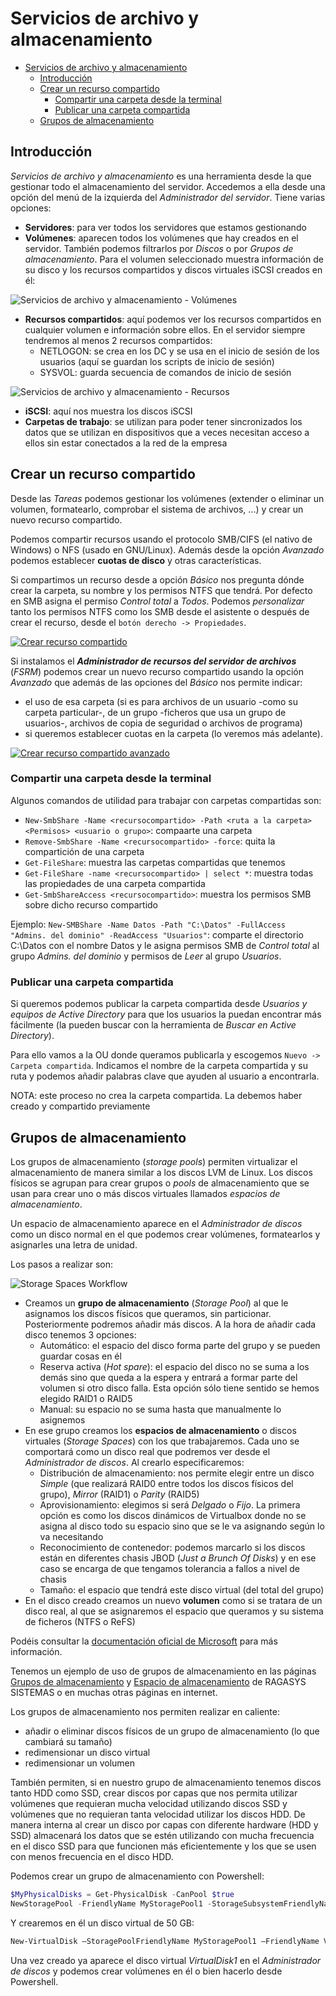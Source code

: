 # Servicios de archivo y almacenamiento
- [Servicios de archivo y almacenamiento](#servicios-de-archivo-y-almacenamiento)
  - [Introducción](#introducción)
  - [Crear un recurso compartido](#crear-un-recurso-compartido)
    - [Compartir una carpeta desde la terminal](#compartir-una-carpeta-desde-la-terminal)
    - [Publicar una carpeta compartida](#publicar-una-carpeta-compartida)
  - [Grupos de almacenamiento](#grupos-de-almacenamiento)

## Introducción
_Servicios de archivo y almacenamiento_ es una herramienta desde la que gestionar todo el almacenamiento del servidor. Accedemos a ella desde una opción del menú de la izquierda del _Administrador del servidor_. Tiene varias opciones:
- **Servidores**: para ver todos los servidores que estamos gestionando
- **Volúmenes**: aparecen todos los volúmenes que hay creados en el servidor. También podemos filtrarlos por _Discos_ o por _Grupos de almacenamiento_. Para el volumen seleccionado muestra información de su disco y los recursos compartidos y discos virtuales iSCSI creados en él:

![Servicios de archivo y almacenamiento - Volúmenes](media/servarch-vol.png)

- **Recursos compartidos**: aquí podemos ver los recursos compartidos en cualquier volumen e información sobre ellos. En el servidor siempre tendremos al menos 2 recursos compartidos:
  - NETLOGON: se crea en los DC y se usa en el inicio de sesión de los usuarios (aquí se guardan los scripts de inicio de sesión)
  - SYSVOL: guarda secuencia de comandos de inicio de sesión

![Servicios de archivo y almacenamiento - Recursos](media/servarch-recursos.png)

- **iSCSI**: aquí nos muestra los discos iSCSI
- **Carpetas de trabajo**: se utilizan para poder tener sincronizados los datos que se utilizan en dispositivos que a veces necesitan acceso a ellos sin estar conectados a la red de la empresa

## Crear un recurso compartido
Desde las _Tareas_ podemos gestionar los volúmenes (extender o eliminar un volumen, formatearlo, comprobar el sistema de archivos, ...) y crear un nuevo recurso compartido.

Podemos compartir recursos usando el protocolo SMB/CIFS (el nativo de Windows) o NFS (usado en GNU/Linux). Además desde la opción _Avanzado_ podemos establecer **cuotas de disco** y otras características.

Si compartimos un recurso desde a opción _Básico_ nos pregunta dónde crear la carpeta, su nombre y los permisos NTFS que tendrá. Por defecto en SMB asigna el permiso _Control total_ a _Todos_. Podemos _personalizar_ tanto los permisos NTFS como los SMB desde el asistente o después de crear el recurso, desde el `botón derecho -> Propiedades`.

[![Crear recurso compartido](media/Compartir-1.png)](media/Compartir-1.ogx)

Si instalamos el **_Administrador de recursos del servidor de archivos_** (_FSRM_) podemos crear un nuevo recurso compartido usando la opción _Avanzado_ que además de las opciones del _Básico_ nos permite indicar:
- el uso de esa carpeta (si es para archivos de un usuario -como su carpeta particular-, de un grupo -ficheros que usa un grupo de usuarios-, archivos de copia de seguridad o archivos de programa)
- si queremos establecer cuotas en la carpeta (lo veremos más adelante).

[![Crear recurso compartido avanzado](media/Compartir-2.png)](media/Compartir-2.ogx)

### Compartir una carpeta desde la terminal
Algunos comandos de utilidad para trabajar con carpetas compartidas son:
- `New-SmbShare -Name <recursocompartido> -Path <ruta a la carpeta> <Permisos> <usuario o grupo>`: compaarte una carpeta
- `Remove-SmbShare -Name <recursocompartido> -force`: quita la compartición de una carpeta
- `Get-FileShare`: muestra las carpetas compartidas que tenemos
- `Get-FileShare -name <recursocompartido> | select *`: muestra todas las propiedades de una carpeta compartida
- `Get-SmbShareAccess <recursocompartido>`: muestra los permisos SMB sobre dicho recurso compartido

Ejemplo:
`New-SMBShare -Name Datos -Path "C:\Datos" -FullAccess "Admins. del dominio" -ReadAccess "Usuarios"`: comparte el directorio C:\Datos con el nombre Datos y le asigna permisos SMB de _Control total_ al grupo _Admins. del dominio_ y permisos de _Leer_ al grupo _Usuarios_.

### Publicar una carpeta compartida
Si queremos podemos publicar la carpeta compartida desde _Usuarios y equipos de Active Directory_ para que los usuarios la puedan encontrar más fácilmente (la pueden buscar con la herramienta de _Buscar en Active Directory_).

Para ello vamos a la OU donde queramos publicarla y escogemos `Nuevo -> Carpeta compartida`. Indicamos el nombre de la carpeta compartida y su ruta y podemos añadir palabras clave que ayuden al usuario a encontrarla. 

NOTA: este proceso no crea la carpeta compartida. La debemos haber creado y compartido previamente

## Grupos de almacenamiento
Los grupos de almacenamiento (_storage pools_) permiten virtualizar el almacenamiento de manera similar a los discos LVM de Linux. Los discos físicos se agrupan para crear grupos o _pools_ de almacenamiento que se usan para crear uno o más discos virtuales llamados _espacios de almacenamiento_.

Un espacio de almacenamiento aparece en el _Administrador de discos_ como un disco normal en el que podemos crear volúmenes, formatearlos y asignarles una letra de unidad.

Los pasos a realizar son:

![Storage Spaces Workflow](https://docs.microsoft.com/es-es/windows-server/storage/storage-spaces/media/deploy-standalone-storage-spaces/storage-spaces-workflow.png)

- Creamos un **grupo de almacenamiento** (_Storage Pool_) al que le asignamos los discos físicos que queramos, sin particionar. Posteriormente podremos añadir más discos. A la hora de añadir cada disco tenemos 3 opciones:
  - Automático: el espacio del disco forma parte del grupo y se pueden guardar cosas en él
  - Reserva activa (_Hot spare_): el espacio del disco no se suma a los demás sino que queda a la espera y entrará a formar parte del volumen si otro disco falla. Esta opción sólo tiene sentido se hemos elegido RAID1 o RAID5
  - Manual: su espacio no se suma hasta que manualmente lo asignemos
- En ese grupo creamos los **espacios de almacenamiento** o discos virtuales (_Storage Spaces_) con los que trabajaremos. Cada uno se comportará como un disco real que podremos ver desde el _Administrador de discos_. Al crearlo especificaremos:
  - Distribución de almacenamiento: nos permite elegir entre un disco _Simple_ (que realizará RAID0 entre todos los discos físicos del grupo), _Mirror_ (RAID1) o _Parity_ (RAID5)
  - Aprovisionamiento: elegimos si será _Delgado_ o _Fijo_. La primera opción es como los discos dinámicos de Virtualbox donde no se asigna al disco todo su espacio sino que se le va asignando según lo va necesitando
  - Reconocimiento de contenedor: podemos marcarlo si los discos están en diferentes chasis JBOD (_Just a Brunch Of Disks_) y en ese caso se encarga de que tengamos tolerancia a fallos a nivel de chasis
  - Tamaño: el espacio que tendrá este disco virtual (del total del grupo) 
- En el disco creado creamos un nuevo **volumen** como si se tratara de un disco real, al que se asignaremos el espacio que queramos y su sistema de ficheros (NTFS o ReFS)

Podéis consultar la [documentación oficial de Microsoft](https://learn.microsoft.com/es-es/windows-server/storage/storage-spaces/deploy-standalone-storage-spaces) para más información.

Tenemos un ejemplo de uso de grupos de almacenamiento en las páginas [Grupos de almacenamiento](https://blog.ragasys.es/grupos-de-almacenamiento-storage-pool-en-ms-windows-server-2016) y [Espacio de almacenamiento](https://blog.ragasys.es/espacio-de-almacenamiento-storage-space-tipo-parity-o-raid-5-en-ms-windows-server-2016) de RAGASYS SISTEMAS o en muchas otras páginas en internet.

Los grupos de almacenamiento nos permiten realizar en caliente:
- añadir o eliminar discos físicos de un grupo de almacenamiento (lo que cambiará su tamaño)
- redimensionar un disco virtual
- redimensionar un volumen

También permiten, si en nuestro grupo de almacenamiento tenemos discos tanto HDD como SSD, crear discos por capas que nos permita utilizar volúmenes que requieran mucha velocidad utilizando discos SSD y volúmenes que no requieran tanta velocidad utilizar los discos HDD. De manera interna al crear un disco por capas con diferente hardware (HDD y SSD) almacenará los datos que se estén utilizando con mucha frecuencia en el disco SSD para que funcionen más eficientemente y los que se usen con menos frecuencia en el disco HDD.

Podemos crear un grupo de almacenamiento con Powershell:
```powershell
$MyPhysicalDisks = Get-PhysicalDisk -CanPool $true
NewStoragePool -FriendlyName MyStoragePool1 -StorageSubsystemFriendlyName "Windows Storage*" -PhysicalDisks MyPhysicalDisks -ProvisioningTypeDefault Thin -Verbose
```

Y crearemos en él un disco virtual de 50 GB:
```powershell
New-VirtualDisk –StoragePoolFriendlyName MyStoragePool1 –FriendlyName VirtualDisk1 –Size (50GB)
```

Una vez creado ya aparece el disco virtual _VirtualDisk1_ en el _Administrador de discos_ y podemos crear volúmenes en él o bien hacerlo desde Powershell.
